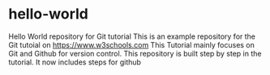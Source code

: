 # hello-world
Hello World repository for Git tutorial
This is an example repository for the Git tutoial on https://www.w3schools.com
This Tutorial mainly focuses on Git and Github for version control.
This repository is built step by step in the tutorial.
It now includes steps for github
